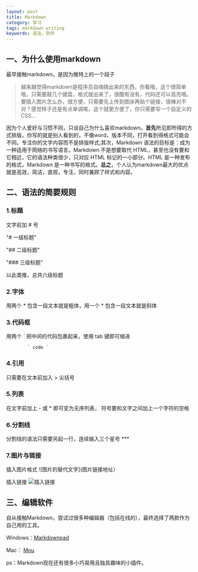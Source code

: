 ```yaml
---
layout: post
title: Markdown
category: 学习
tags: markdown writing
keywords: 语法，软件
---
```



## 一、为什么使用markdown 

最早接触markdown，是因为推特上的一个段子  
 
>越来越觉得markdown是程序员自嗨搞出来的东西，你看哦，这个很简单哦，只需要敲几个键盘，格式就出来了，很酷有没有，代码还可以高亮哦。要插入图片怎么办，很方便，只需要先上传到图床再贴个链接，很棒对不对？感觉样子还是有点单调唉，这个就更方便了，你只需要写一个自定义的CSS...


因为个人爱好与习惯不同，只谈自己为什么喜欢markdown。**首先**所见即所得的方式排版，你写的就是别人看到的，不像word，版本不同，打开看到得格式可能会不同。专注你的文字内容而不是排版样式;其次，Markdown 语法的目标是：成为一种适用于网络的书写语言。Markdown 不是想要取代 HTML，甚至也没有要和它相近，它的语法种类很少，只对应 HTML 标记的一小部分。HTML 是一种发布的格式，Markdown 是一种书写的格式。**总之**，个人认为markdown最大的优点就是高效，简洁，直观，专注，同时兼顾了样式和内容。

## 二、语法的简要规则

### 1.标题

文字前加 # 号

"# 一级标题"

"## 二级标题"

"### 三级标题"

以此类推，总共六级标题

### 2.字体

用两个 * 包含一段文本就是粗体，用一个 * 包含一段文本就是斜体


### 3.代码框

用两个  `  把中间的代码包裹起来，使用 tab 键即可缩进

  			` code ` 

### 4.引用

只需要在文本前加入 > 尖括号

### 5.列表

在文字前加上 - 或 * 即可变为无序列表， 符号要和文字之间加上一个字符的空格


### 6.分割线

分割线的语法只需要另起一行，连续输入三个星号 ***

### 7.图片与链接

插入图片格式  ![图片的替代文字](图片链接地址）

插入链接
![插入链接](http://7xtcpz.com1.z0.glb.clouddn.com/%E9%93%BE%E6%8E%A5%E7%A4%BA%E4%BE%8B.png)

## 三、编辑软件

自从接触Markdown，尝试过很多种编辑器（包括在线的），最终选择了两款作为自己用的工具。 

Windows：[Markdownpad][1]  

Mac： [Mou][2]  

ps：Markdown现在还有很多小巧易用且独具趣味的小插件。

[1]:http://25.io/mou/
[2]:http://www.markdownpad.com/


    